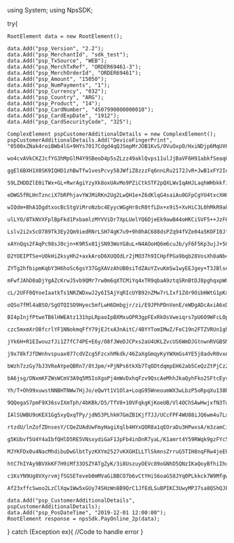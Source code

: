using System;
using NpsSDK;

try{

    RootElement data = new RootElement();

    data.Add("psp_Version", "2.2");
    data.Add("psp_MerchantId", "sdk_test");
    data.Add("psp_TxSource", "WEB");
    data.Add("psp_MerchTxRef", "ORDER69461-3");
    data.Add("psp_MerchOrderId", "ORDER69461");
    data.Add("psp_Amount", "15050");
    data.Add("psp_NumPayments", "1");
    data.Add("psp_Currency", "032");
    data.Add("psp_Country", "ARG");
    data.Add("psp_Product", "14");
    data.Add("psp_CardNumber", "4507990000000010");
    data.Add("psp_CardExpDate", "1912");
    data.Add("psp_CardSecurityCode", "325");

    ComplexElement pspCustomerAdditionalDetails = new ComplexElement();
    pspCustomerAdditionalDetails.Add("DeviceFingerPrint", "0500xZNak4roiBWb4lG+9HYs7017Cdgd4qQJSmpMrJOB1KvS/OVuOxpO/HxiNDjp6MqUV69yGXIVu
                                                        wo4cvAVkCKZJcfYG3hMpGlM4Y9SBeoD4p5sZLzz49aklQvps11ulJjBaVF6H91abkfSeaq0iXWZbK
                                                        ggEl6BXH1X0SK9IQHD1zhBwTfw1vesPcvy58JWfiZ8zzzFq6nnLRu2172JvR+JwB1xFY2IeLKVj1Q
                                                        S9LZHDDZlE0iTWx+GL+RwrAgiYzyXk8oxUAvMo9PZiCtkSTF2pQXLWvIqAHJLaqhWHbkkfiZiawrt
                                                        eDWG5fRLHnTznciX7bRPhjavYWJMiRKn2Ug2LwQH1e+Z6dKlqG4saiAu0GFpCgYU4txcXHQfxdOrW
                                                        wIQdm+BhA1DgdtxocBcStgViMroNzbc4EyycWGgHr8cR0tfLDx+x9i5+XvHiC3L0hMkR9akAOIYWE
                                                        ulLYO/8TkNVXFplBpFkd1PxbamlzMYVViDr7XpLUelYQ6DjeEk9awB44oHKCiSVF5++JzF6K+FBna
                                                        Lslv2i2xScO789Tk3Ey2Qm9iedRNrLSH74gK7u9+9h0hAC688dsPZq94fVZe04a5KOFI0JfjvUt/5
                                                        xAYnQqs2FAqPc98sJ0cjn+K9R5x01jSN93WoYG8uL+N4AOoHQ6m6cuJb/yF6F5Kp3ujJ+504zy93L
                                                        D2YOEIPTSe+UOkHiZksyHh2+axkAroD6XUQOdLr2jMO37h9ICHpfPGa9bqb28VosXh8aNb4skA9jD
                                                        ZYTg2hfbipmKqbY3H6hoSc6gsY37GgXAVzAhUB0siTdZAoYZvuKmSw1wyEEJgey+T3JBlseLugg0e
                                                        mFwfJAhD0aDjYgAZcKrwJ5vb9QMr7rw0m6qXTCMiYq4xTR9qbaA9ztqSRnBtDJ8pghqxpWGDt/aJX
                                                        cL/2UFF0QYoeIaatkTs1NRZWDxwJ2y6I5AjYqRIcUYB92nZMw7rLIxf1Zdr9OibHWtG1pKxTYh/vA
                                                        oQSo7fMl4aBSO/SgOTQISO9Hyec5mfLwH6Dmbgjr/zi/E9JPhPDnVenE/eWDgADcAxiA6xD4B5zWv
                                                        BI4pInjfPtweTB6lHWEAtz131hpLRpaoIpBXMxuOPR3gpFExRkOsVweiqrs7pU6O9WFcLOpsZVEq/
                                                        czc5mxmXrO8fcrlYF1NNokmqFfY79jEJtxA3nAitC/4BYYTomIMwZ/FeC19n2FTZVRUn1ghrr5QSy
                                                        jYk6H+R1EIwouzfJi1Z7fC74PE+E6y/O8fJWeDJCPxs2aU4UKLZvcUS6WmDJGtnwnRVGBSM/cxc3U
                                                        j9x78kfJfDWnhvspuax077cdVZcg5FzcxhMkdk/46ZaXgGmqyKyYWXmGs4YE5j8advR0vxAV
                                                        bWzh7zzGy7bJ3VReAYpeQBRn7/8tJpm/+PjNPs6tkXb7TqODtdqmpEH62ab5CeQzZtPjCz2qeA3/g
                                                        bA6jsg/ONxmKFZWsWCmV3A9q5M5IoXgoPj4mWvDxhqFzv9QscAeMhhJkaQyhFko2SFtcEyvaGzkNZ
                                                        Yh/T+Oh99xuwstNNBHTNWw7HjJo/eQwYt1V1Ola+LoqG95WneoumWX3wLbzP5oRpqXu138RH5CYtw
                                                        9QQegaS7pmF9X36svIXmTph/4bKBk/D5/TfV8+10VFqkgKjKoeUB/Vl4OChSAwHwjxfN3TowmXJxl
                                                        IAlSUWBU9oKEX1Gg5xyQxqTPy/jdN53PLhkH7GmZB1KjfTJJ/UCcFPF4WU88iJQ6wm4u7LxzOvfKI
                                                        rtzdU/lnZofZDnsesY/CQeZUAdUwFmyHagiXqlb4HYxQOR8a1qEOraDu3HPwxsA/m3zamCiHBa054
                                                        g5KUbvf5U4Y4aIbfQHlD5RE5VNsxydiGaF1JpFb4inDnR7yaL/K1amrt4Y59RWqk9gzFYc57uWQRL
                                                        MJYKFDx0u4NacMhdibuDwGlbtTyzKXYm2527vKXGHILLTlSkmnsZrruG5TIH8nqFRw4jeEFAmiAgv
                                                        htC7hIYAy9BVXkKF7H9iMf33OSZYATgZyK/3i8UszuyOEVc89oGNhD5QNzIKaQoyBfhiIhuL+izHL
                                                        c1KsYN9Ug8VXyrvmjfSGSETeveb0mMVaGiBBCO7b6vCtYHiS6oaG58JYq0PLkkck7W9Mfgw7Fx4hP
                                                        Af23xffcSwoo2LzClXqw1Ww5xGUy74SHzWn8B9QrC1JfEdLSuBPIKC3UwyMPJ7sa8QShQJF0=");

    data.Add("psp_CustomerAdditionalDetails", pspCustomerAdditionalDetails);
    data.Add("psp_PosDateTime", "2019-12-01 12:00:00");
    RootElement response = npsSdk.PayOnline_2p(data);

}
catch (Exception ex){
    //Code to handle error
}


